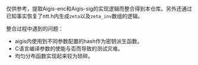 仅供参考，提取Aigis-enc和Aigis-sig的实现逻辑而整合得到本仓库。另外还通过已知事实恢复了ntt.h内生成`zeta`以及`zeta_inv`数组的逻辑。

整合过程中遇到的问题：
- aigis内使用到不同参数配置的hash作为密钥派生函数。
- C语言编译参数的使能与否而导致的测试灾难。
- 均匀分布函数实现起来较为琐碎。
